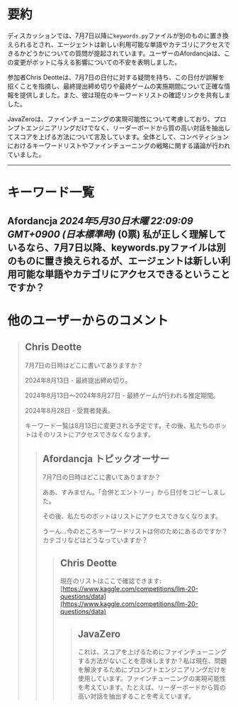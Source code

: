 # 要約 
ディスカッションでは、7月7日以降に`keywords.py`ファイルが別のものに置き換えられるとされ、エージェントは新しい利用可能な単語やカテゴリにアクセスできるかどうかについての質問が提起されています。ユーザーのAfordancjaは、この変更がボットに与える影響についての不安を表明しました。

参加者Chris Deotteは、7月7日の日付に対する疑問を持ち、この日付が誤解を招くことを指摘し、最終提出締め切りや最終ゲームの実施期間について正確な情報を提供しました。また、彼は現在のキーワードリストの確認リンクを共有しました。

JavaZeroは、ファインチューニングの実現可能性について考慮しており、プロンプトエンジニアリングだけでなく、リーダーボードから質の高い対話を抽出してスコアを上げる方法について言及しています。全体として、コンペティションにおけるキーワードリストやファインチューニングの戦略に関する議論が行われていました。

---
# キーワード一覧
**Afordancja** *2024年5月30日木曜 22:09:09 GMT+0900 (日本標準時)* (0票)
私が正しく理解しているなら、7月7日以降、keywords.pyファイルは別のものに置き換えられるが、エージェントは新しい利用可能な単語やカテゴリにアクセスできるということですか？
---
 # 他のユーザーからのコメント
> ## Chris Deotte
> 
> 7月7日の日時はどこに書いてありますか？
> 
> 2024年8月13日 - 最終提出締め切り。
> 
> 2024年8月13日〜2024年8月27日 - 最終ゲームが行われる推定期間。
> 
> 2024年8月28日 - 受賞者発表。
> 
> キーワード一覧は8月13日に変更される予定です。その後、私たちのボットはそのリストにアクセスできなくなります。
> 
> > ## Afordancja トピックオーサー
> > 
> > 
> > 7月7日の日時はどこに書いてありますか？
> > 
> > ああ、すみません。「合併とエントリー」から日付をコピーしました。
> > 
> > その後、私たちのボットはリストにアクセスできなくなります。
> > 
> > うーん…今のところキーワードリストは何のためにあるのですか？カテゴリなどはどうなっていますか？
> > 
> > > ## Chris Deotte
> > > 
> > > 現在のリストはここで確認できます: [https://www.kaggle.com/competitions/llm-20-questions/data](https://www.kaggle.com/competitions/llm-20-questions/data)
> > > 
> > > 
> > > 
> > > > ## JavaZero
> > > > 
> > > > これは、スコアを上げるためにファインチューニングする方法がないことを意味しますか？私は現在、問題を解決するためにプロンプトエンジニアリングだけを使用しています。ファインチューニングの実現可能性を考えています。たとえば、リーダーボードから質の高い対話を抽出することを考えています。
> > > >
